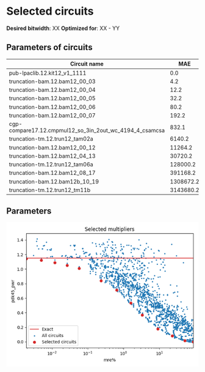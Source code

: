 
Selected circuits
===================
**Desired bitwidth**: XX
**Optimized for**: XX - YY


Parameters of circuits
----------------------------

| Circuit name | MAE | WCE | EP | Download |
| ----- |  ---- | ---- | --- | ---- | 
| pub-lpaclib.12.kit12_v1_1111 | 0.0 | 0 | 0.0 |  [Verilog](pub-lpaclib.12.kit12_v1_1111.v) [C](pub-lpaclib.12.kit12_v1_1111.c) |
| truncation-bam.12.bam12_00_03 | 4.2 | 17 | 68.75 |  [Verilog](truncation-bam.12.bam12_00_03.v) [C](truncation-bam.12.bam12_00_03.c) |
| truncation-bam.12.bam12_00_04 | 12.2 | 49 | 81.25 |  [Verilog](truncation-bam.12.bam12_00_04.v) [C](truncation-bam.12.bam12_00_04.c) |
| truncation-bam.12.bam12_00_05 | 32.2 | 129 | 89.0625 |  [Verilog](truncation-bam.12.bam12_00_05.v) [C](truncation-bam.12.bam12_00_05.c) |
| truncation-bam.12.bam12_00_06 | 80.2 | 321 | 93.75 |  [Verilog](truncation-bam.12.bam12_00_06.v) [C](truncation-bam.12.bam12_00_06.c) |
| truncation-bam.12.bam12_00_07 | 192.2 | 769 | 96.484375 |  [Verilog](truncation-bam.12.bam12_00_07.v) [C](truncation-bam.12.bam12_00_07.c) |
| cgp-compare17.12.cmpmul12_so_3in_2out_wc_4194_4_csamcsa | 832.1 | 4190 | 99.9713003635 |  [Verilog](cgp-compare17.12.cmpmul12_so_3in_2out_wc_4194_4_csamcsa.v) [C](cgp-compare17.12.cmpmul12_so_3in_2out_wc_4194_4_csamcsa.c) |
| truncation-tm.12.trun12_tam02a | 6140.2 | 24561 | 93.7133789062 |  [Verilog](truncation-tm.12.trun12_tam02a.v) [C](truncation-tm.12.trun12_tam02a.c) |
| truncation-bam.12.bam12_00_12 | 11264.2 | 45057 | 99.8291015625 |  [Verilog](truncation-bam.12.bam12_00_12.v) [C](truncation-bam.12.bam12_00_12.c) |
| truncation-bam.12.bam12_04_13 | 30720.2 | 122881 | 99.9038696289 |  [Verilog](truncation-bam.12.bam12_04_13.v) [C](truncation-bam.12.bam12_04_13.c) |
| truncation-tm.12.trun12_tam06a | 128000.2 | 512001 | 99.927520752 |  [Verilog](truncation-tm.12.trun12_tam06a.v) [C](truncation-tm.12.trun12_tam06a.c) |
| truncation-bam.12.bam12_08_17 | 391168.2 | 1564673 | 99.9497413635 |  [Verilog](truncation-bam.12.bam12_08_17.v) [C](truncation-bam.12.bam12_08_17.c) |
| truncation-bam.12.bam12b_10_19 | 1308672.2 | 5234689 | 99.951004982 |  [Verilog](truncation-bam.12.bam12b_10_19.v) [C](truncation-bam.12.bam12b_10_19.c) |
| truncation-tm.12.trun12_tm11b | 3143680.2 | 12574721 | 99.951171875 |  [Verilog](truncation-tm.12.trun12_tm11b.v) [C](truncation-tm.12.trun12_tm11b.c) |

Parameters
--------------
![Parameters figure](fig.png)
         
